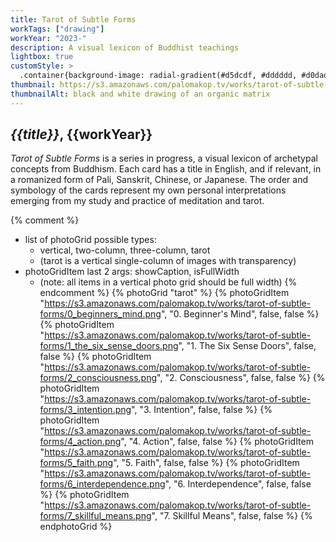 ```yaml
---
title: Tarot of Subtle Forms
workTags: ["drawing"]
workYear: "2023-"
description: A visual lexicon of Buddhist teachings
lightbox: true
customStyle: >
  .container{background-image: radial-gradient(#d5dcdf, #dddddd, #d0dada);}
thumbnail: https://s3.amazonaws.com/palomakop.tv/works/tarot-of-subtle-forms/tarot_thumb.jpg
thumbnailAlt: black and white drawing of an organic matrix
---
```


<h2><i>{{title}}</i>, {{workYear}}</h2>

*Tarot of Subtle Forms* is a series in progress, a visual lexicon of archetypal concepts from Buddhism. Each card has a title in English, and if relevant, in a romanized form of Pali, Sanskrit, Chinese, or Japanese. The order and symbology of the cards represent my own personal interpretations emerging from my study and practice of meditation and tarot.

{% comment %}
- list of photoGrid possible types:
  - vertical, two-column, three-column, tarot
  - (tarot is a vertical single-column of images with transparency)
- photoGridItem last 2 args: showCaption, isFullWidth
  - (note: all items in a vertical photo grid should be full width)
{% endcomment %}
{% photoGrid "tarot" %}
{% photoGridItem "https://s3.amazonaws.com/palomakop.tv/works/tarot-of-subtle-forms/0_beginners_mind.png", "0. Beginner's Mind", false, false %}
{% photoGridItem "https://s3.amazonaws.com/palomakop.tv/works/tarot-of-subtle-forms/1_the_six_sense_doors.png", "1. The Six Sense Doors", false, false %}
{% photoGridItem "https://s3.amazonaws.com/palomakop.tv/works/tarot-of-subtle-forms/2_consciousness.png", "2. Consciousness", false, false %}
{% photoGridItem "https://s3.amazonaws.com/palomakop.tv/works/tarot-of-subtle-forms/3_intention.png", "3. Intention", false, false %}
{% photoGridItem "https://s3.amazonaws.com/palomakop.tv/works/tarot-of-subtle-forms/4_action.png", "4. Action", false, false %}
{% photoGridItem "https://s3.amazonaws.com/palomakop.tv/works/tarot-of-subtle-forms/5_faith.png", "5. Faith", false, false %}
{% photoGridItem "https://s3.amazonaws.com/palomakop.tv/works/tarot-of-subtle-forms/6_interdependence.png", "6. Interdependence", false, false %}
{% photoGridItem "https://s3.amazonaws.com/palomakop.tv/works/tarot-of-subtle-forms/7_skillful_means.png", "7. Skillful Means", false, false %}
{% endphotoGrid %}